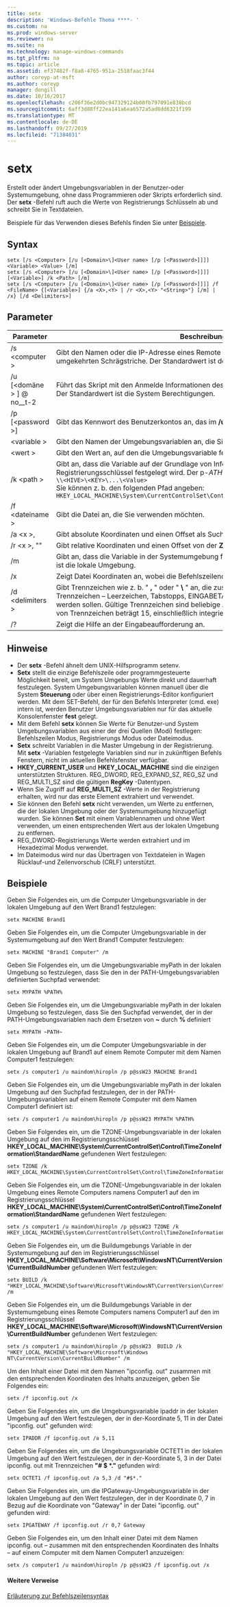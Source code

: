 ```yaml
---
title: setx
description: 'Windows-Befehle Thema ****- '
ms.custom: na
ms.prod: windows-server
ms.reviewer: na
ms.suite: na
ms.technology: manage-windows-commands
ms.tgt_pltfrm: na
ms.topic: article
ms.assetid: ef37482f-f8a8-4765-951a-2518faac3f44
author: coreyp-at-msft
ms.author: coreyp
manager: dongill
ms.date: 10/16/2017
ms.openlocfilehash: c206f36e2d0bc947329124b08fb797091e838bcd
ms.sourcegitcommit: 6aff3d88ff22ea141a6ea6572a5ad8dd6321f199
ms.translationtype: MT
ms.contentlocale: de-DE
ms.lasthandoff: 09/27/2019
ms.locfileid: "71384031"
---
```

# <a name="setx"></a>setx



Erstellt oder ändert Umgebungsvariablen in der Benutzer-oder Systemumgebung, ohne dass Programmieren oder Skripts erforderlich sind. Der **setx** -Befehl ruft auch die Werte von Registrierungs Schlüsseln ab und schreibt Sie in Textdateien.

Beispiele für das Verwenden dieses Befehls finden Sie unter [Beispiele](#BKMK_examples).

## <a name="syntax"></a>Syntax

```
setx [/s <Computer> [/u [<Domain>\]<User name> [/p [<Password>]]]] <Variable> <Value> [/m]
setx [/s <Computer> [/u [<Domain>\]<User name> [/p [<Password>]]]] [<Variable>] /k <Path> [/m]
setx [/s <Computer> [/u [<Domain>\]<User name> [/p [<Password>]]]] /f <FileName> {[<Variable>] {/a <X>,<Y> | /r <X>,<Y> "<String>"} [/m] | /x} [/d <Delimiters>]
```

## <a name="parameters"></a>Parameter

|         Parameter          |                                                                                                                                              Beschreibung                                                                                                                                              |
|----------------------------|-------------------------------------------------------------------------------------------------------------------------------------------------------------------------------------------------------------------------------------------------------------------------------------------------------|
|       /s \<computer >       |                                                                                  Gibt den Namen oder die IP-Adresse eines Remote Computers an. Verwenden Sie keine umgekehrten Schrägstriche. Der Standardwert ist der Name des lokalen Computers.                                                                                  |
| /u [\<domäne > \] @ no__t-2 |                                                                                           Führt das Skript mit den Anmelde Informationen des angegebenen Benutzerkontos aus. Der Standardwert ist die System Berechtigungen.                                                                                            |
|      /p [\<password >]      |                                                                                                         Gibt das Kennwort des Benutzerkontos an, das im **/u** -Parameter angegeben ist.                                                                                                         |
|        \<variable >         |                                                                                                                 Gibt den Namen der Umgebungsvariablen an, die Sie festlegen möchten.                                                                                                                  |
|          \<wert >          |                                                                                                                Gibt den Wert an, auf den die Umgebungsvariable festgelegt werden soll.                                                                                                                 |
|         /k \<path >         | Gibt an, dass die Variable auf der Grundlage von Informationen aus einem Registrierungsschlüssel festgelegt wird. Der p-*ATH* verwendet die folgende Syntax:</br>`\\<HIVE>\<KEY>\...\<Value>`</br>Sie können z. b. den folgenden Pfad angeben:</br>`HKEY_LOCAL_MACHINE\System\CurrentControlSet\Control\TimeZoneInformation\StandardName` |
|      /f \<dateiname >       |                                                                                                                               Gibt die Datei an, die Sie verwenden möchten.                                                                                                                                |
|        /a \<x >, <Y>         |                                                                                                                    Gibt absolute Koordinaten und einen Offset als Suchparameter an.                                                                                                                    |
|   /r \<x >, <Y> "<String>"   |                                                                                                            Gibt relative Koordinaten und einen Offset von der **Zeichenfolge** als Suchparameter an.                                                                                                            |
|             /m             |                                                                                                Gibt an, dass die Variable in der Systemumgebung festgelegt wird. Die Standardeinstellung ist die lokale Umgebung.                                                                                                 |
|             /x             |                                                                                                       Zeigt Datei Koordinaten an, wobei die Befehlszeilenoptionen **/a**, **/r**und **/d** ignoriert werden.                                                                                                        |
|      /d \<delimiters >      |                    Gibt Trennzeichen wie z. b. " **,** " oder " **\\** " an, die zusätzlich zu den vier integrierten Trennzeichen – Leerzeichen, Tabstopps, EINGABETASTE und Zeilenvorschub verwendet werden sollen. Gültige Trennzeichen sind beliebige ASCII-Zeichen. Die maximale Anzahl von Trennzeichen beträgt 15, einschließlich integrierter Trennzeichen.                    |
|             /?             |                                                                                                                                 Zeigt die Hilfe an der Eingabeaufforderung an.                                                                                                                                  |

## <a name="remarks"></a>Hinweise

-   Der **setx** -Befehl ähnelt dem UNIX-Hilfsprogramm setenv.
-   **Setx** stellt die einzige Befehlszeile oder programmgesteuerte Möglichkeit bereit, um System Umgebungs Werte direkt und dauerhaft festzulegen. System Umgebungsvariablen können manuell über die System **Steuerung** oder über einen Registrierungs-Editor konfiguriert werden. Mit dem SET-Befehl, der für den Befehls Interpreter (cmd. exe) intern ist, werden Benutzer Umgebungsvariablen nur für das aktuelle Konsolenfenster **fest** gelegt.
-   Mit dem Befehl **setx** können Sie Werte für Benutzer-und System Umgebungsvariablen aus einer der drei Quellen (Modi) festlegen: Befehlszeilen Modus, Registrierungs Modus oder Dateimodus.
-   **Setx** schreibt Variablen in die Master Umgebung in der Registrierung. Mit **setx** -Variablen festgelegte Variablen sind nur in zukünftigen Befehls Fenstern, nicht im aktuellen Befehlsfenster verfügbar.
-   **HKEY_CURRENT_USER** und **HKEY_LOCAL_MACHINE** sind die einzigen unterstützten Strukturen. REG_DWORD, REG_EXPAND_SZ, REG_SZ und REG_MULTI_SZ sind die gültigen **RegKey** -Datentypen.
-   Wenn Sie Zugriff auf **REG_MULTI_SZ** -Werte in der Registrierung erhalten, wird nur das erste Element extrahiert und verwendet.
-   Sie können den Befehl **setx** nicht verwenden, um Werte zu entfernen, die der lokalen Umgebung oder der Systemumgebung hinzugefügt wurden. Sie können **Set** mit einem Variablennamen und ohne Wert verwenden, um einen entsprechenden Wert aus der lokalen Umgebung zu entfernen.
-   REG_DWORD-Registrierungs Werte werden extrahiert und im Hexadezimal Modus verwendet.
-   Im Dateimodus wird nur das Übertragen von Textdateien in Wagen Rücklauf-und Zeilenvorschub (CRLF) unterstützt.

## <a name="BKMK_examples"></a>Beispiele

Geben Sie Folgendes ein, um die Computer Umgebungsvariable in der lokalen Umgebung auf den Wert Brand1 festzulegen:
```
setx MACHINE Brand1
```
Geben Sie Folgendes ein, um die Computer Umgebungsvariable in der Systemumgebung auf den Wert Brand1 Computer festzulegen:
```
setx MACHINE "Brand1 Computer" /m
```
Geben Sie Folgendes ein, um die Umgebungsvariable myPath in der lokalen Umgebung so festzulegen, dass Sie den in der PATH-Umgebungsvariablen definierten Suchpfad verwendet:
```
setx MYPATH %PATH%
```
Geben Sie Folgendes ein, um die Umgebungsvariable myPath in der lokalen Umgebung so festzulegen, dass Sie den Suchpfad verwendet, der in der PATH-Umgebungsvariablen nach dem Ersetzen von **~** durch **%** definiert
```
setx MYPATH ~PATH~ 
```
Geben Sie Folgendes ein, um die Computer Umgebungsvariable in der lokalen Umgebung auf Brand1 auf einem Remote Computer mit dem Namen Computer1 festzulegen:
```
setx /s computer1 /u maindom\hiropln /p p@ssW23 MACHINE Brand1
```
Geben Sie Folgendes ein, um die Umgebungsvariable myPath in der lokalen Umgebung auf den Suchpfad festzulegen, der in der PATH-Umgebungsvariablen auf einem Remote Computer mit dem Namen Computer1 definiert ist:
```
setx /s computer1 /u maindom\hiropln /p p@ssW23 MYPATH %PATH%
```
Geben Sie Folgendes ein, um die TZONE-Umgebungsvariable in der lokalen Umgebung auf den im Registrierungsschlüssel **HKEY_LOCAL_MACHINE\System\CurrentControlSet\Control\TimeZoneInformation\StandardName** gefundenen Wert festzulegen:
```
setx TZONE /k HKEY_LOCAL_MACHINE\System\CurrentControlSet\Control\TimeZoneInformation\StandardName 
```
Geben Sie Folgendes ein, um die TZONE-Umgebungsvariable in der lokalen Umgebung eines Remote Computers namens Computer1 auf den im Registrierungsschlüssel **HKEY_LOCAL_MACHINE\System\CurrentControlSet\Control\TimeZoneInformation\StandardName** gefundenen Wert festzulegen:
```
setx /s computer1 /u maindom\hiropln /p p@ssW23 TZONE /k HKEY_LOCAL_MACHINE\System\CurrentControlSet\Control\TimeZoneInformation\StandardName 
```
Geben Sie Folgendes ein, um die Buildumgebungs Variable in der Systemumgebung auf den im Registrierungsschlüssel **HKEY_LOCAL_MACHINE\Software\Microsoft\WindowsNT\CurrentVersion\CurrentBuildNumber** gefundenen Wert festzulegen:
```
setx BUILD /k "HKEY_LOCAL_MACHINE\Software\Microsoft\WindowsNT\CurrentVersion\CurrentBuildNumber" /m
```
Geben Sie Folgendes ein, um die Buildumgebungs Variable in der Systemumgebung eines Remote Computers namens Computer1 auf den im Registrierungsschlüssel **HKEY_LOCAL_MACHINE\Software\Microsoft\WindowsNT\CurrentVersion\CurrentBuildNumber** gefundenen Wert festzulegen:
```
setx /s computer1 /u maindom\hiropln /p p@ssW23  BUILD /k "HKEY_LOCAL_MACHINE\Software\Microsoft\Windows NT\CurrentVersion\CurrentBuildNumber" /m
```
Um den Inhalt einer Datei mit dem Namen "ipconfig. out" zusammen mit den entsprechenden Koordinaten des Inhalts anzuzeigen, geben Sie Folgendes ein:
```
setx /f ipconfig.out /x
```
Geben Sie Folgendes ein, um die Umgebungsvariable ipaddr in der lokalen Umgebung auf den Wert festzulegen, der in der-Koordinate 5, 11 in der Datei "ipconfig. out" gefunden wird:
```
setx IPADDR /f ipconfig.out /a 5,11
```
Geben Sie Folgendes ein, um die Umgebungsvariable OCTET1 in der lokalen Umgebung auf den Wert festzulegen, der in der-Koordinate 5, 3 in der Datei ipconfig. out mit Trennzeichen **"# $ \*."** gefunden wird:
```
setx OCTET1 /f ipconfig.out /a 5,3 /d "#$*." 
```
Geben Sie Folgendes ein, um die IPGateway-Umgebungsvariable in der lokalen Umgebung auf den Wert festzulegen, der in der Koordinate 0, 7 in Bezug auf die Koordinate von "Gateway" in der Datei "ipconfig. out" gefunden wird:
```
setx IPGATEWAY /f ipconfig.out /r 0,7 Gateway 
```
Geben Sie Folgendes ein, um den Inhalt einer Datei mit dem Namen ipconfig. out – zusammen mit den entsprechenden Koordinaten des Inhalts – auf einem Computer mit dem Namen Computer1 anzuzeigen:
```
setx /s computer1 /u maindom\hiropln /p p@ssW23 /f ipconfig.out /x 
```

#### <a name="additional-references"></a>Weitere Verweise

[Erläuterung zur Befehlszeilensyntax](command-line-syntax-key.md)